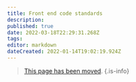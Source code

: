 ```yaml
---
title: Front end code standards
description: 
published: true
date: 2022-03-18T22:29:31.268Z
tags: 
editor: markdown
dateCreated: 2022-01-14T19:02:19.924Z
---
```


> [This page has been moved](https://github.com/centerofci/mathesar/blob/develop/mathesar_ui/STANDARDS.md).
{.is-info}
